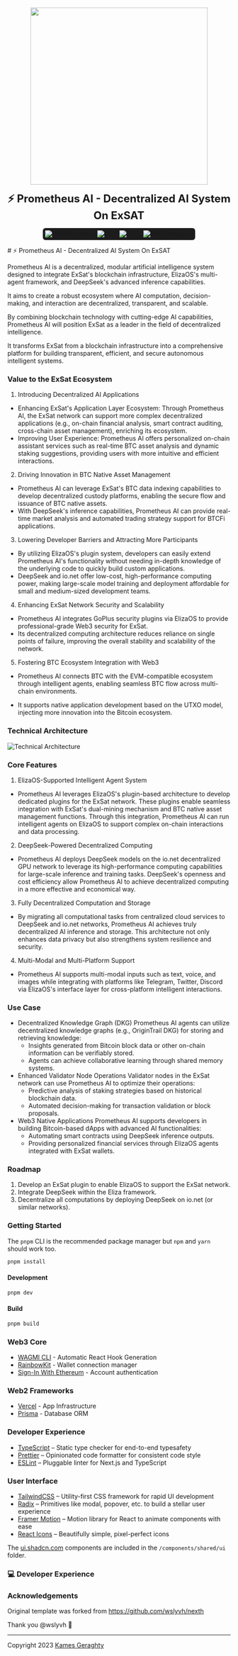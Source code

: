 <p align="center">
<br />
    <img src="https://raw.githubusercontent.com/jeasonzhang-eth/PrometheusAI/refs/heads/main/pic/PrometheusAI-logo.jpg" width="400" alt=""/>
<br />
</p>
<p align="center"><strong style="font-size: 24px;">⚡ Prometheus AI - Decentralized AI System On ExSAT</strong></p>
<p align="center" style="display: flex; justify-content: center; align-items: center;">
    <span style="display: inline-flex; align-items: center; background-color: #1c1c1c; padding: 5px; border-radius: 6px;">
        <img src="https://img.shields.io/github/stars/jeasonzhang-eth/PrometheusAI?style=social" alt="GitHub stars"/>
        <span style="margin: 0 10px; color: white; font-size: 14px;"></span>
        <img src="https://github.com/turbo-eth/template-web3-app/actions/workflows/ci.yml/badge.svg" alt="CI"/>
        <span style="margin: 0 10px; color: white; font-size: 14px;"></span>
        <img src="https://badgen.net/badge/-/TypeScript?icon=typescript&label&labelColor=blue&color=555555" alt="TS"/>
        <span style="margin: 0 10px; color: white; font-size: 14px;"></span>
        <img src="https://img.shields.io/badge/License-MIT-blue.svg" alt="MIT license"/>
        <span style="margin: 0 10px; color: white; font-size: 14px;"></span>
    </span>
</p>
# ⚡ Prometheus AI - Decentralized AI System On ExSAT


Prometheus AI is a decentralized, modular artificial intelligence system designed to integrate ExSat's blockchain infrastructure, ElizaOS's multi-agent framework, and DeepSeek's advanced inference capabilities.

It aims to create a robust ecosystem where AI computation, decision-making, and interaction are decentralized, transparent, and scalable.

By combining blockchain technology with cutting-edge AI capabilities, Prometheus AI will position ExSat as a leader in the field of decentralized intelligence.

It transforms ExSat from a blockchain infrastructure into a comprehensive platform for building transparent, efficient, and secure autonomous intelligent systems.

### Value to the ExSat Ecosystem

1. Introducing Decentralized AI Applications

  - Enhancing ExSat's Application Layer Ecosystem: Through Prometheus AI, the ExSat network can support more complex decentralized applications (e.g., on-chain financial analysis, smart contract auditing, cross-chain asset management), enriching its ecosystem.
  - Improving User Experience: Prometheus AI offers personalized on-chain assistant services such as real-time BTC asset analysis and dynamic staking suggestions, providing users with more intuitive and efficient interactions.

2. Driving Innovation in BTC Native Asset Management

  - Prometheus AI can leverage ExSat's BTC data indexing capabilities to develop decentralized custody platforms, enabling the secure flow and issuance of BTC native assets.
  - With DeepSeek's inference capabilities, Prometheus AI can provide real-time market analysis and automated trading strategy support for BTCFi applications.

3. Lowering Developer Barriers and Attracting More Participants

  - By utilizing ElizaOS's plugin system, developers can easily extend Prometheus AI's functionality without needing in-depth knowledge of the underlying code to quickly build custom applications.
  - DeepSeek and io.net offer low-cost, high-performance computing power, making large-scale model training and deployment affordable for small and medium-sized development teams.

4. Enhancing ExSat Network Security and Scalability

  - Prometheus AI integrates GoPlus security plugins via ElizaOS to provide professional-grade Web3 security for ExSat.
  - Its decentralized computing architecture reduces reliance on single points of failure, improving the overall stability and scalability of the network.

5. Fostering BTC Ecosystem Integration with Web3

  - Prometheus AI connects BTC with the EVM-compatible ecosystem through intelligent agents, enabling seamless BTC flow across multi-chain environments.

  - It supports native application development based on the UTXO model, injecting more innovation into the Bitcoin ecosystem.


### Technical Architecture

![Technical Architecture](https://raw.githubusercontent.com/jeasonzhang-eth/PrometheusAI/refs/heads/main/pic/Technical%20Architecture.png)

### Core Features

1. ElizaOS-Supported Intelligent Agent System
  - Prometheus AI leverages ElizaOS's plugin-based architecture to develop dedicated plugins for the ExSat network. These plugins enable seamless integration with ExSat's dual-mining mechanism and BTC native asset management functions. Through this integration, Prometheus AI can run intelligent agents on ElizaOS to support complex on-chain interactions and data processing.
2. DeepSeek-Powered Decentralized Computing
  - Prometheus AI deploys DeepSeek models on the io.net decentralized GPU network to leverage its high-performance computing capabilities for large-scale inference and training tasks. DeepSeek's openness and cost efficiency allow Prometheus AI to achieve decentralized computing in a more effective and economical way.
3. Fully Decentralized Computation and Storage
  - By migrating all computational tasks from centralized cloud services to DeepSeek and io.net networks, Prometheus AI achieves truly decentralized AI inference and storage. This architecture not only enhances data privacy but also strengthens system resilience and security.
4. Multi-Modal and Multi-Platform Support
  - Prometheus AI supports multi-modal inputs such as text, voice, and images while integrating with platforms like Telegram, Twitter, Discord via ElizaOS's interface layer for cross-platform intelligent interactions.

### Use Case

- Decentralized Knowledge Graph (DKG) Prometheus AI agents can utilize decentralized knowledge graphs (e.g., OriginTrail DKG) for storing and retrieving knowledge:
  - Insights generated from Bitcoin block data or other on-chain information can be verifiably stored.
  - Agents can achieve collaborative learning through shared memory systems.
- Enhanced Validator Node Operations Validator nodes in the ExSat network can use Prometheus AI to optimize their operations:
  - Predictive analysis of staking strategies based on historical blockchain data.
  - Automated decision-making for transaction validation or block proposals.
- Web3 Native Applications Prometheus AI supports developers in building Bitcoin-based dApps with advanced AI functionalities:
  - Automating smart contracts using DeepSeek inference outputs.
  - Providing personalized financial services through ElizaOS agents integrated with ExSat wallets.

### Roadmap

1. Develop an ExSat plugin to enable ElizaOS to support the ExSat network.
2. Integrate DeepSeek within the Eliza framework.
3. Decentralize all computations by deploying DeepSeek on io.net (or similar networks).

### Getting Started

The `pnpm` CLI is the recommended package manager but `npm` and `yarn` should work too.

```bash
pnpm install
```

#### Development

```bash
pnpm dev
```

#### Build

```bash
pnpm build
```

### Web3 Core

- [WAGMI CLI](https://wagmi.sh/cli/getting-started) - Automatic React Hook Generation
- [RainbowKit](https://www.rainbowkit.com/) - Wallet connection manager
- [Sign-In With Ethereum](https://login.xyz/) - Account authentication

### Web2 Frameworks

- [Vercel](https://vercel.com/) - App Infrastructure
- [Prisma](https://www.prisma.io/) - Database ORM

### Developer Experience

- [TypeScript](https://www.typescriptlang.org/) – Static type checker for end-to-end typesafety
- [Prettier](https://prettier.io/) – Opinionated code formatter for consistent code style
- [ESLint](https://eslint.org/) – Pluggable linter for Next.js and TypeScript

### User Interface

- [TailwindCSS](https://tailwindcss.com) – Utility-first CSS framework for rapid UI development
- [Radix](https://www.radix-ui.com/) – Primitives like modal, popover, etc. to build a stellar user experience
- [Framer Motion](https://www.framer.com/motion/) – Motion library for React to animate components with ease
- [React Icons](https://react-icons.github.io/react-icons) – Beautifully simple, pixel-perfect icons

The [ui.shadcn.com](https://ui.shadcn.com) components are included in the `/components/shared/ui` folder.

### 💻 Developer Experience





### Acknowledgements

Original template was forked from https://github.com/wslyvh/nexth

Thank you @wslyvh 🙏

<hr/>

Copyright 2023 [Kames Geraghty](https://twitter.com/KamesGeraghty)
